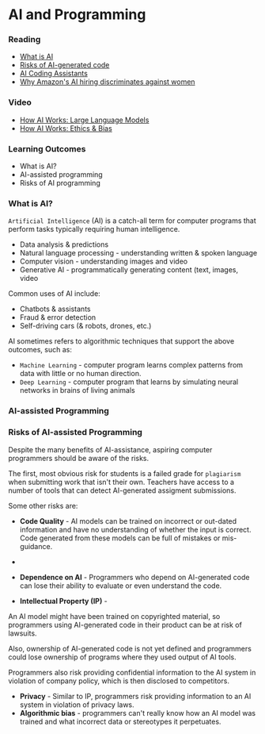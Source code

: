 # AI and Programming

### Reading
- [What is AI](https://aws.amazon.com/what-is/artificial-intelligence/)
- [Risks of AI-generated code](https://www.revelo.com/blog/ai-generated-code#risks-of-ai-generated-code)
- [AI Coding Assistants](https://www.datacamp.com/blog/best-ai-coding-assistants)
- [Why Amazon's AI hiring discriminates against women](https://www.aclu.org/news/womens-rights/why-amazons-automated-hiring-tool-discriminated-against)

### Video
- [How AI Works: Large Language Models](https://www.youtube.com/watch?v=X-AWdfSFCHQ)
- [How AI Works: Ethics & Bias](https://www.youtube.com/watch?v=tJQSyzBUAew&list=PLzdnOPI1iJNeehd1RXhnVMBFi1WhWLx_Y)

### Learning Outcomes
- What is AI?
- AI-assisted programming
- Risks of AI programming

### What is AI?

`Artificial Intelligence` (AI) is a catch-all term for computer programs that perform tasks typically requiring human intelligence.
- Data analysis & predictions
- Natural language processing - understanding written & spoken language
- Computer vision - understanding images and video
- Generative AI - programmatically generating content (text, images, video

Common uses of AI include:
- Chatbots & assistants
- Fraud & error detection
- Self-driving cars (& robots, drones, etc.)

AI sometimes refers to algorithmic techniques that support the above outcomes, such as:
- `Machine Learning` - computer program learns complex patterns from data with little or no human direction.
- `Deep Learning` - computer program that learns by simulating neural networks in brains of living animals

### AI-assisted Programming

### Risks of AI-assisted Programming

Despite the many benefits of AI-assistance, aspiring computer programmers should be aware of the risks.

The first, most obvious risk for students is a failed grade for `plagiarism` when submitting work that isn't their own. Teachers have access to a number of tools that can detect AI-generated assigment submissions.

Some other risks are:

- **Code Quality** - AI models can be trained on incorrect or out-dated information and have no understanding of whether the input is correct. Code generated from these models can be full of mistakes or mis-guidance.
- 
- **Dependence on AI** - Programmers who depend on AI-generated code can lose their ability to evaluate or even understand the code.

- **Intellectual Property (IP)** - 

An AI model might have been trained on copyrighted material, so programmers using AI-generated code in their product can be at risk of lawsuits.

Also, ownership of AI-generated code is not yet defined and programmers could lose ownership of programs where they used output of AI tools.

Programmers also risk providing confidential information to the AI system in violation of company policy, which is then disclosed to competitors.

- **Privacy** - Similar to IP, programmers risk providing information to an AI system in violation of privacy laws.
- **Algorithmic bias** - programmers can't really know how an AI model was trained and what incorrect data or stereotypes it perpetuates.
